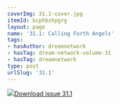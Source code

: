 ```yaml
---
coverImg: 31.1-cover.jpg
itemId: bcphbzhpgrg
layout: page
name: '31.1: Calling Forth Angels'
tags:
- hasAuthor: dreamnetwork
- hasTag: dream-network-volume-31
- hasTag: dreamnetwork
type: post
urlSlug: '31.1'
---
```

<img class="card-journal-img" src="../images/31.1-rect.jpg"/><a href="../files/pdfs/Volume_31/31.1_angels.pdf" download="">Download issue 31.1</a>